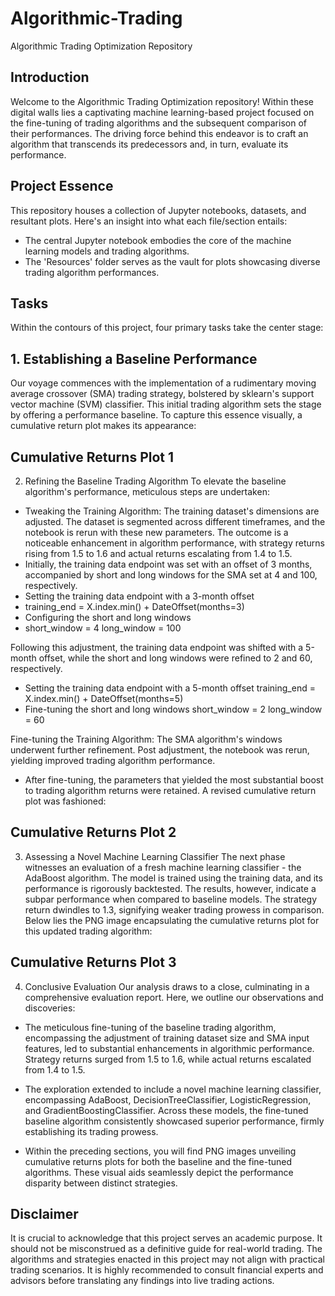 # Algorithmic-Trading

Algorithmic Trading Optimization Repository

## Introduction
Welcome to the Algorithmic Trading Optimization repository! Within these digital walls lies a captivating machine learning-based project focused on the fine-tuning of trading algorithms and the subsequent comparison of their performances. The driving force behind this endeavor is to craft an algorithm that transcends its predecessors and, in turn, evaluate its performance.

## Project Essence
This repository houses a collection of Jupyter notebooks, datasets, and resultant plots. Here's an insight into what each file/section entails:

* The central Jupyter notebook embodies the core of the machine learning models and trading algorithms.
* The 'Resources' folder serves as the vault for plots showcasing diverse trading algorithm performances.

## Tasks
Within the contours of this project, four primary tasks take the center stage:

## 1. Establishing a Baseline Performance
Our voyage commences with the implementation of a rudimentary moving average crossover (SMA) trading strategy, bolstered by sklearn's support vector machine (SVM) classifier. This initial trading algorithm sets the stage by offering a performance baseline. To capture this essence visually, a cumulative return plot makes its appearance:

## Cumulative Returns Plot 1

2. Refining the Baseline Trading Algorithm
To elevate the baseline algorithm's performance, meticulous steps are undertaken:

* Tweaking the Training Algorithm: The training dataset's dimensions are adjusted. The dataset is segmented across different timeframes, and the notebook is rerun with these new parameters. The outcome is a noticeable enhancement in algorithm performance, with strategy returns rising from 1.5 to 1.6 and actual returns escalating from 1.4 to 1.5.
* Initially, the training data endpoint was set with an offset of 3 months, accompanied by short and long windows for the SMA set at 4 and 100, respectively.
* Setting the training data endpoint with a 3-month offset
* training_end = X.index.min() + DateOffset(months=3)
* Configuring the short and long windows
* short_window = 4 long_window = 100

Following this adjustment, the training data endpoint was shifted with a 5-month offset, while the short and long windows were refined to 2 and 60, respectively.
* Setting the training data endpoint with a 5-month offset training_end = X.index.min() + DateOffset(months=5)
* Fine-tuning the short and long windows short_window = 2 long_window = 60

Fine-tuning the Training Algorithm: The SMA algorithm's windows underwent further refinement. Post adjustment, the notebook was rerun, yielding improved trading algorithm performance.
* After fine-tuning, the parameters that yielded the most substantial boost to trading algorithm returns were retained. A revised cumulative return plot was fashioned:

## Cumulative Returns Plot 2

3. Assessing a Novel Machine Learning Classifier
The next phase witnesses an evaluation of a fresh machine learning classifier - the AdaBoost algorithm. The model is trained using the training data, and its performance is rigorously backtested. The results, however, indicate a subpar performance when compared to baseline models. The strategy return dwindles to 1.3, signifying weaker trading prowess in comparison. Below lies the PNG image encapsulating the cumulative returns plot for this updated trading algorithm:

## Cumulative Returns Plot 3

4. Conclusive Evaluation
Our analysis draws to a close, culminating in a comprehensive evaluation report. Here, we outline our observations and discoveries:

- The meticulous fine-tuning of the baseline trading algorithm, encompassing the adjustment of training dataset size and SMA input features, led to substantial enhancements in algorithmic performance. Strategy returns surged from 1.5 to 1.6, while actual returns escalated from 1.4 to 1.5.

- The exploration extended to include a novel machine learning classifier, encompassing AdaBoost, DecisionTreeClassifier, LogisticRegression, and GradientBoostingClassifier. Across these models, the fine-tuned baseline algorithm consistently showcased superior performance, firmly establishing its trading prowess.

- Within the preceding sections, you will find PNG images unveiling cumulative returns plots for both the baseline and the fine-tuned algorithms. These visual aids seamlessly depict the performance disparity between distinct strategies.

## Disclaimer
It is crucial to acknowledge that this project serves an academic purpose. It should not be misconstrued as a definitive guide for real-world trading. The algorithms and strategies enacted in this project may not align with practical trading scenarios. It is highly recommended to consult financial experts and advisors before translating any findings into live trading actions.
